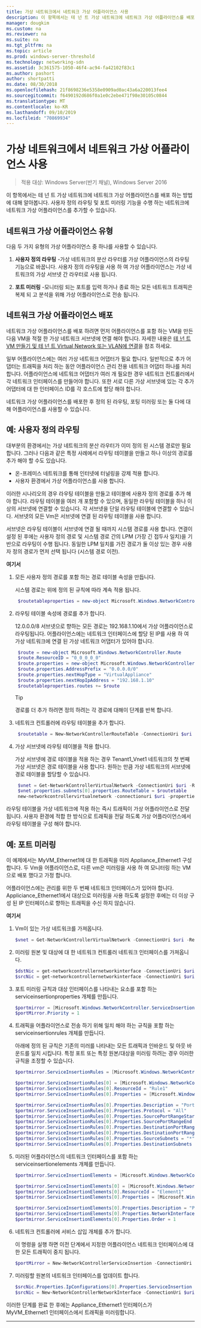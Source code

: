 ```yaml
---
title: 가상 네트워크에서 네트워크 가상 어플라이언스 사용
description: 이 항목에서는 테 넌 트 가상 네트워크에 네트워크 가상 어플라이언스를 배포 하는 방법에 대해 알아봅니다. 사용자 정의 라우팅 및 포트 미러링 기능을 수행 하는 네트워크에 네트워크 가상 어플라이언스를 추가할 수 있습니다.
manager: dougkim
ms.custom: na
ms.reviewer: na
ms.suite: na
ms.tgt_pltfrm: na
ms.topic: article
ms.prod: windows-server-threshold
ms.technology: networking-sdn
ms.assetid: 3c361575-1050-46f4-ac94-fa42102f83c1
ms.author: pashort
author: shortpatti
ms.date: 08/30/2018
ms.openlocfilehash: 21f8698236e5358e0909ad0ac43a6a220013fee4
ms.sourcegitcommit: f6490192d686f0a1e0c2ebe471f98e30105c0844
ms.translationtype: MT
ms.contentlocale: ko-KR
ms.lasthandoff: 09/10/2019
ms.locfileid: "70869934"
---
```

# <a name="use-network-virtual-appliances-on-a-virtual-network"></a>가상 네트워크에서 네트워크 가상 어플라이언스 사용

>적용 대상: Windows Server(반기 채널), Windows Server 2016

이 항목에서는 테 넌 트 가상 네트워크에 네트워크 가상 어플라이언스를 배포 하는 방법에 대해 알아봅니다. 사용자 정의 라우팅 및 포트 미러링 기능을 수행 하는 네트워크에 네트워크 가상 어플라이언스를 추가할 수 있습니다.

## <a name="types-of-network-virtual-appliances"></a>네트워크 가상 어플라이언스 유형

다음 두 가지 유형의 가상 어플라이언스 중 하나를 사용할 수 있습니다.

1. **사용자 정의 라우팅** -가상 네트워크의 분산 라우터를 가상 어플라이언스의 라우팅 기능으로 바꿉니다.  사용자 정의 라우팅을 사용 하 여 가상 어플라이언스는 가상 네트워크의 가상 서브넷 간 라우터로 사용 됩니다.

2. **포트 미러링** -모니터링 되는 포트를 입력 하거나 종료 하는 모든 네트워크 트래픽은 복제 되 고 분석을 위해 가상 어플라이언스로 전송 됩니다. 


## <a name="deploying-a-network-virtual-appliance"></a>네트워크 가상 어플라이언스 배포

네트워크 가상 어플라이언스를 배포 하려면 먼저 어플라이언스를 포함 하는 VM을 만든 다음 VM을 적절 한 가상 네트워크 서브넷에 연결 해야 합니다. 자세한 내용은 [테 넌 트 VM 만들기 및 테 넌 트 Virtual Network 또는 VLAN에 연결](Create-a-Tenant-VM.md)을 참조 하세요.

일부 어플라이언스에는 여러 가상 네트워크 어댑터가 필요 합니다. 일반적으로 추가 어댑터는 트래픽을 처리 하는 동안 어플라이언스 관리 전용 네트워크 어댑터 하나를 처리 합니다.  어플라이언스에 네트워크 어댑터가 여러 개 필요한 경우 네트워크 컨트롤러에서 각 네트워크 인터페이스를 만들어야 합니다. 또한 서로 다른 가상 서브넷에 있는 각 추가 어댑터에 대 한 인터페이스 ID를 각 호스트에 할당 해야 합니다.

네트워크 가상 어플라이언스를 배포한 후 정의 된 라우팅, 포팅 미러링 또는 둘 다에 대해 어플라이언스를 사용할 수 있습니다. 


## <a name="example-user-defined-routing"></a>예: 사용자 정의 라우팅

대부분의 환경에서는 가상 네트워크의 분산 라우터가 이미 정의 된 시스템 경로만 필요 합니다. 그러나 다음과 같은 특정 사례에서 라우팅 테이블을 만들고 하나 이상의 경로를 추가 해야 할 수도 있습니다.

- 온-프레미스 네트워크를 통해 인터넷에 터널링을 강제 적용 합니다.
- 사용자 환경에서 가상 어플라이언스를 사용 합니다.

이러한 시나리오의 경우 라우팅 테이블을 만들고 테이블에 사용자 정의 경로를 추가 해야 합니다. 라우팅 테이블을 여러 개 포함할 수 있으며, 동일한 라우팅 테이블을 하나 이상의 서브넷에 연결할 수 있습니다. 각 서브넷을 단일 라우팅 테이블에 연결할 수 있습니다. 서브넷의 모든 Vm은 서브넷에 연결 된 라우팅 테이블을 사용 합니다.

서브넷은 라우팅 테이블이 서브넷에 연결 될 때까지 시스템 경로를 사용 합니다. 연결이 설정 된 후에는 사용자 정의 경로 및 시스템 경로 간의 LPM (가장 긴 접두사 일치)을 기반으로 라우팅이 수행 됩니다. 동일한 LPM 일치를 가진 경로가 둘 이상 있는 경우 사용자 정의 경로가 먼저 선택 됩니다 (시스템 경로 이전).
 
**여기서**

1. 모든 사용자 정의 경로를 포함 하는 경로 테이블 속성을 만듭니다.<p>시스템 경로는 위에 정의 된 규칙에 따라 계속 적용 됩니다.

   ```PowerShell
    $routetableproperties = new-object Microsoft.Windows.NetworkController.RouteTableProperties
   ```

2. 라우팅 테이블 속성에 경로를 추가 합니다.<p>12.0.0.0/8 서브넷으로 향하는 모든 경로는 192.168.1.10에서 가상 어플라이언스로 라우팅됩니다. 어플라이언스에는 네트워크 인터페이스에 할당 된 IP를 사용 하 여 가상 네트워크에 연결 된 가상 네트워크 어댑터가 있어야 합니다.

   ```PowerShell
    $route = new-object Microsoft.Windows.NetworkController.Route
    $route.ResourceID = "0_0_0_0_0"
    $route.properties = new-object Microsoft.Windows.NetworkController.RouteProperties
    $route.properties.AddressPrefix = "0.0.0.0/0"
    $route.properties.nextHopType = "VirtualAppliance"
    $route.properties.nextHopIpAddress = "192.168.1.10"
    $routetableproperties.routes += $route
   ```
   >[!TIP]
   >경로를 더 추가 하려면 정의 하려는 각 경로에 대해이 단계를 반복 합니다.

3. 네트워크 컨트롤러에 라우팅 테이블을 추가 합니다.

   ```PowerShell
    $routetable = New-NetworkControllerRouteTable -ConnectionUri $uri -ResourceId "Route1" -Properties $routetableproperties
   ```

4. 가상 서브넷에 라우팅 테이블을 적용 합니다.<p>가상 서브넷에 경로 테이블을 적용 하는 경우 Tenant1_Vnet1 네트워크의 첫 번째 가상 서브넷은 경로 테이블을 사용 합니다. 원하는 만큼 가상 네트워크의 서브넷에 경로 테이블을 할당할 수 있습니다.

   ```PowerShell
    $vnet = Get-NetworkControllerVirtualNetwork -ConnectionUri $uri -ResourceId "Tenant1_VNet1"
    $vnet.properties.subnets[0].properties.RouteTable = $routetable
    new-networkcontrollervirtualnetwork -connectionuri $uri -properties $vnet.properties -resourceId $vnet.resourceid
   ```

라우팅 테이블을 가상 네트워크에 적용 하는 즉시 트래픽이 가상 어플라이언스로 전달 됩니다. 사용자 환경에 적합 한 방식으로 트래픽을 전달 하도록 가상 어플라이언스에서 라우팅 테이블을 구성 해야 합니다.

## <a name="example-port-mirroring"></a>예: 포트 미러링

이 예제에서는 MyVM_Ethernet1에 대 한 트래픽을 미러 Appliance_Ethernet1 구성 합니다.  두 Vm을 어플라이언스로, 다른 vm은 미러링을 사용 하 여 모니터링 하는 VM으로 배포 했다고 가정 합니다. 

어플라이언스에는 관리를 위한 두 번째 네트워크 인터페이스가 있어야 합니다. Appliciance_Ethernet1에서 대상으로 미러링을 사용 하도록 설정한 후에는 더 이상 구성 된 IP 인터페이스로 향하는 트래픽을 수신 하지 않습니다.


**여기서**

1. Vm이 있는 가상 네트워크를 가져옵니다.

   ```PowerShell
   $vnet = Get-NetworkControllerVirtualNetwork -ConnectionUri $uri -ResourceId "Tenant1_VNet1"
   ```

2. 미러링 원본 및 대상에 대 한 네트워크 컨트롤러 네트워크 인터페이스를 가져옵니다.

   ```PowerShell
   $dstNic = get-networkcontrollernetworkinterface -ConnectionUri $uri -ResourceId "Appliance_Ethernet1"
   $srcNic = get-networkcontrollernetworkinterface -ConnectionUri $uri -ResourceId "MyVM_Ethernet1"
   ```

3. 포트 미러링 규칙과 대상 인터페이스를 나타내는 요소를 포함 하는 serviceinsertionproperties 개체를 만듭니다.

   ```PowerShell
   $portmirror = [Microsoft.Windows.NetworkController.ServiceInsertionProperties]::new()
   $portMirror.Priority = 1
   ```

4. 트래픽을 어플라이언스로 전송 하기 위해 일치 해야 하는 규칙을 포함 하는 serviceinsertionrules 개체를 만듭니다.<p>아래에 정의 된 규칙은 기존의 미러를 나타내는 모든 트래픽과 인바운드 및 아웃 바운드를 일치 시킵니다.  특정 포트 또는 특정 원본/대상을 미러링 하려는 경우 이러한 규칙을 조정할 수 있습니다.

   ```PowerShell
   $portmirror.ServiceInsertionRules = [Microsoft.Windows.NetworkController.ServiceInsertionRule[]]::new(1)

   $portmirror.ServiceInsertionRules[0] = [Microsoft.Windows.NetworkController.ServiceInsertionRule]::new()
   $portmirror.ServiceInsertionRules[0].ResourceId = "Rule1"
   $portmirror.ServiceInsertionRules[0].Properties = [Microsoft.Windows.NetworkController.ServiceInsertionRuleProperties]::new()

   $portmirror.ServiceInsertionRules[0].Properties.Description = "Port Mirror Rule"
   $portmirror.ServiceInsertionRules[0].Properties.Protocol = "All"
   $portmirror.ServiceInsertionRules[0].Properties.SourcePortRangeStart = "0"
   $portmirror.ServiceInsertionRules[0].Properties.SourcePortRangeEnd = "65535"
   $portmirror.ServiceInsertionRules[0].Properties.DestinationPortRangeStart = "0"
   $portmirror.ServiceInsertionRules[0].Properties.DestinationPortRangeEnd = "65535"
   $portmirror.ServiceInsertionRules[0].Properties.SourceSubnets = "*"
   $portmirror.ServiceInsertionRules[0].Properties.DestinationSubnets = "*"
   ```

5. 미러된 어플라이언스의 네트워크 인터페이스를 포함 하는 serviceinsertionelements 개체를 만듭니다.

   ```PowerShell
   $portmirror.ServiceInsertionElements = [Microsoft.Windows.NetworkController.ServiceInsertionElement[]]::new(1)

   $portmirror.ServiceInsertionElements[0] = [Microsoft.Windows.NetworkController.ServiceInsertionElement]::new()
   $portmirror.ServiceInsertionElements[0].ResourceId = "Element1"
   $portmirror.ServiceInsertionElements[0].Properties = [Microsoft.Windows.NetworkController.ServiceInsertionElementProperties]::new()

   $portmirror.ServiceInsertionElements[0].Properties.Description = "Port Mirror Element"
   $portmirror.ServiceInsertionElements[0].Properties.NetworkInterface = $dstNic
   $portmirror.ServiceInsertionElements[0].Properties.Order = 1
   ```

6. 네트워크 컨트롤러에 서비스 삽입 개체를 추가 합니다.<p>이 명령을 실행 하면 이전 단계에서 지정한 어플라이언스 네트워크 인터페이스에 대 한 모든 트래픽이 중지 됩니다.

   ```PowerShell
   $portMirror = New-NetworkControllerServiceInsertion -ConnectionUri $uri -Properties $portmirror -ResourceId "MirrorAll"
   ```

7. 미러링할 원본의 네트워크 인터페이스를 업데이트 합니다.

   ```PowerShell
   $srcNic.Properties.IpConfigurations[0].Properties.ServiceInsertion = $portMirror
   $srcNic = New-NetworkControllerNetworkInterface -ConnectionUri $uri  -Properties $srcNic.Properties -ResourceId $srcNic.ResourceId
   ```

이러한 단계를 완료 한 후에는 Appliance_Ethernet1 인터페이스가 MyVM_Ethernet1 인터페이스에서 트래픽을 미러링합니다.
 
---